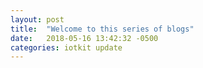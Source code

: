 ```yaml
---
layout: post
title:  "Welcome to this series of blogs"
date:   2018-05-16 13:42:32 -0500
categories: iotkit update
---
```

